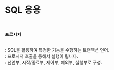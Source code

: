 SQL 응용
========================

</br>

**프로시저**

</br>
: SQL을 활용하여 특정한 기능을 수행하는 트랜젝션 언어.

</br>
: 프로시저 호출을 통해서 실행이 됩니다.

</br>
: 선언부, 시작/종료부, 제어부, 예외부, 실행부로 구성.   

</br>

